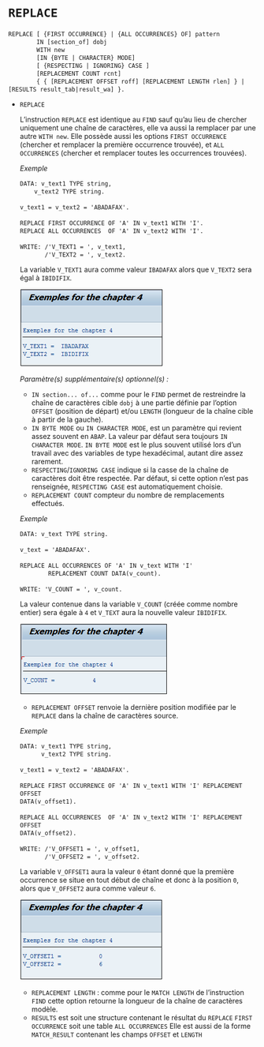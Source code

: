 # **`REPLACE`**

```JS
REPLACE [ {FIRST OCCURRENCE} | {ALL OCCURRENCES} OF] pattern
        IN [section_of] dobj
        WITH new
        [IN {BYTE | CHARACTER} MODE]
        [ {RESPECTING | IGNORING} CASE ]
        [REPLACEMENT COUNT rcnt]
        { { [REPLACEMENT OFFSET roff] [REPLACEMENT LENGTH rlen] } | [RESULTS result_tab|result_wa] }.
```

- `REPLACE`

  L’instruction `REPLACE` est identique au `FIND` sauf qu’au lieu de chercher uniquement une chaîne de caractères, elle va aussi la remplacer par une autre `WITH new`. Elle possède aussi les options `FIRST OCCURRENCE` (chercher et remplacer la première occurrence trouvée), et `ALL OCCURRENCES` (chercher et remplacer toutes les occurrences trouvées).

  _Exemple_

  ```JS
  DATA: v_text1 TYPE string,
      v_text2 TYPE string.

  v_text1 = v_text2 = 'ABADAFAX'.

  REPLACE FIRST OCCURRENCE OF 'A' IN v_text1 WITH 'I'.
  REPLACE ALL OCCURRENCES  OF 'A' IN v_text2 WITH 'I'.

  WRITE: /'V_TEXT1 = ', v_text1,
         /'V_TEXT2 = ', v_text2.
  ```

  La variable `V_TEXT1` aura comme valeur `IBADAFAX` alors que `V_TEXT2` sera égal à `IBIDIFIX`.

  ![](../99%20-%20Ressources/01_Variables%20-%2008%20-%2001.png)

  _Paramètre(s) supplémentaire(s) optionnel(s) :_

  - `IN section... of...` comme pour le `FIND` permet de restreindre la chaîne de caractères cible `dobj` à une partie définie par l’option `OFFSET` (position de départ) et/ou `LENGTH` (longueur de la chaîne cible à partir de la gauche).
  - `IN BYTE MODE` ou `IN CHARACTER MODE`, est un paramètre qui revient assez souvent en `ABAP`. La valeur par défaut sera toujours `IN CHARACTER MODE`. `IN BYTE MODE` est le plus souvent utilisé lors d’un travail avec des variables de type hexadécimal, autant dire assez rarement.
  - `RESPECTING`/`IGNORING CASE` indique si la casse de la chaîne de caractères doit être respectée. Par défaut, si cette option n’est pas renseignée, `RESPECTING CASE` est automatiquement choisie.
  - `REPLACEMENT COUNT` compteur du nombre de remplacements effectués.

  _Exemple_

  ```JS
  DATA: v_text TYPE string.

  v_text = 'ABADAFAX'.

  REPLACE ALL OCCURRENCES OF 'A' IN v_text WITH 'I'
          REPLACEMENT COUNT DATA(v_count).

  WRITE: 'V_COUNT = ', v_count.
  ```

  La valeur contenue dans la variable `V_COUNT` (créée comme nombre entier) sera égale à `4` et `V_TEXT` aura la nouvelle valeur `IBIDIFIX`.

  ![](../99%20-%20Ressources/01_Variables%20-%2008%20-%2002.png)

  - `REPLACEMENT OFFSET` renvoie la dernière position modifiée par le `REPLACE` dans la chaîne de caractères source.

  _Exemple_

  ```JS
  DATA: v_text1 TYPE string,
        v_text2 TYPE string.

  v_text1 = v_text2 = 'ABADAFAX'.

  REPLACE FIRST OCCURRENCE OF 'A' IN v_text1 WITH 'I' REPLACEMENT OFFSET
  DATA(v_offset1).

  REPLACE ALL OCCURRENCES  OF 'A' IN v_text2 WITH 'I' REPLACEMENT OFFSET
  DATA(v_offset2).

  WRITE: /'V_OFFSET1 = ', v_offset1,
         /'V_OFFSET2 = ', v_offset2.
  ```

  La variable `V_OFFSET1` aura la valeur `0` étant donné que la première occurrence se situe en tout début de chaîne et donc à la position `0`, alors que `V_OFFSET2` aura comme valeur `6`.

  ![](../99%20-%20Ressources/01_Variables%20-%2008%20-%2003.png)

  - `REPLACEMENT LENGTH` : comme pour le `MATCH LENGTH` de l’instruction `FIND` cette option retourne la longueur de la chaîne de caractères modèle.
  - `RESULTS` est soit une structure contenant le résultat du `REPLACE` `FIRST OCCURRENCE` soit une table `ALL OCCURRENCES` Elle est aussi de la forme `MATCH_RESULT` contenant les champs `OFFSET` et `LENGTH`
